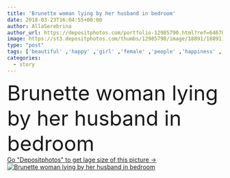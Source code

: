 ```yaml
---
title: 'Brunette woman lying by her husband in bedroom'
date: 2018-03-23T16:04:55+00:00
author: AllaSerebrina
author_url: https://depositphotos.com/portfolio-12985790.html?ref=64678756
image: https://st3.depositphotos.com/thumbs/12985790/image/18891/188911760/api_thumb_450.jpg?forcejpeg=true
type: "post"
tags: ['beautiful' ,'happy' ,'girl' ,'female' ,'people' ,'happiness' ,'caucasian' ,'smile' ,'family' ,'friendship' ,'male' ,'brunette' ,'man' ,'bed' ,'pretty' ,'rest' ,'resting' ,'couple' ,'woman' ,'together' ,'togetherness' ,'indoors' ,'attractive' ,'handsome' ,'bedroom' ,'closeness' ,'hug' ,'tenderness' ,'wife' ,'husband' ,'embracing' ,'relationship' ,'boyfriend' ,'girlfriend' ,'bearded' ,'Home Interior' ,'young adult' ,'love story' ,'loungewear' ]
categories: 
  - story
---
```

<div aling="center">
            <font size="60"> Brunette woman lying by her husband in bedroom</font>   
</div>
<div>
    <a href='https://depositphotos.com/188911760/stock-photo-brunette-woman-lying-her-husband.html?ref=64678756' target=_blank > Go "Depositphotos" to get lage size of this picture ->
        <img href='https://depositphotos.com/188911760/stock-photo-brunette-woman-lying-her-husband.html?ref=64678756' src='https://st3.depositphotos.com/12985790/18891/i/950/depositphotos_188911760-stock-photo-brunette-woman-lying-her-husband.jpg?forcejpeg=true' alt='Brunette woman lying by her husband in bedroom' >
    </a>
</div>
